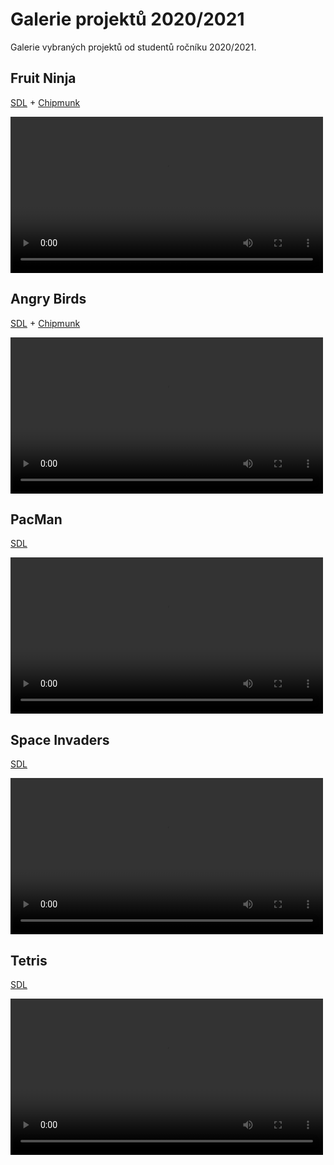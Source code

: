 # Galerie projektů 2020/2021
Galerie vybraných projektů od studentů ročníku 2020/2021.

## Fruit Ninja
[SDL](c/aplikovane_ulohy/sdl.md) + [Chipmunk](c/aplikovane_ulohy/chipmunk.md)

<video width="500" src="static/projekty_2020/projekt1.webm" controls></video>

## Angry Birds
[SDL](c/aplikovane_ulohy/sdl.md) + [Chipmunk](c/aplikovane_ulohy/chipmunk.md)

<video width="500" src="static/projekty_2020/projekt2.webm" controls></video>

## PacMan
[SDL](c/aplikovane_ulohy/sdl.md)

<video width="500" src="static/projekty_2020/projekt3.webm" controls></video>

## Space Invaders
[SDL](c/aplikovane_ulohy/sdl.md)

<video width="500" src="static/projekty_2020/projekt4.webm" controls></video>

## Tetris
[SDL](c/aplikovane_ulohy/sdl.md)

<video width="500" src="static/projekty_2020/projekt5.webm" controls></video>
